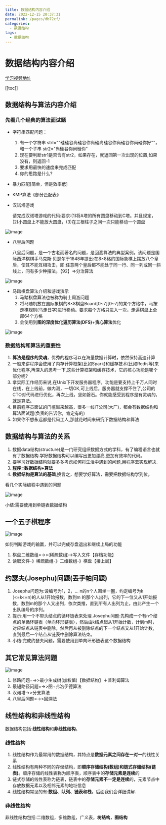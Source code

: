 ```yaml
---
title: 数据结构内容介绍
date: 2022-12-15 20:37:31
permalink: /pages/db72cf/
categories:
  - 数据结构
tags:
  - 数据结构
---
```

# 数据结构内容介绍

[学习视频地址](https://www.bilibili.com/video/BV1E4411H73v/?spm_id_from=333.337.search-card.all.click&vd_source=6aafd031757cd8c1dbbb98344fb3d363)

[[toc]]

## 数据结构与算法内容介绍

### 先看几个经典的算法面试题

+ 字符串匹配问题：
  1. 有一个字符串 strl=""硅硅谷尚硅谷你尚硅尚硅谷你尚硅谷你尚硅你好""，和一个子串 str2="尚硅谷你尚硅你"
  2. 现在要判断str1是否含有str2，如果存在，就返回第一次出现的位置,如果没有，则返回-1
  3. 要求用最快的速度来完成匹配
  4. 你的思路是什么?

+ 暴力匹配[简单，但是效率低]

+ KMP算法《部分匹配表》

+ 汉诺塔游戏

  请完成汉诺塔游戏的代码:要求:(1)将A塔的所有圆盘移动到C塔。并且规定，(2)小圆盘上不能放大圆盘，(3)在三根柱子之间一次只能移动一个圆盘

![image](https://cdn.jsdelivr.net/gh/xustudyxu/image-hosting1@master/20221215/image.6cjdfqhykfk0.webp)

+ 八皇后问题

  八皇后问题，是一个古老而著名的问题，是回溯算法的典型案例。该问题是国际西洋棋棋手马克斯·贝瑟尔于1848年提出:在8×8格的国际象棋上摆放八个皇后，使其不能互相攻击，即:任意两个皇后都不能处于同一行、同一列或同一斜线上，问有多少种摆法。【92】=>分治算法

![image](https://cdn.jsdelivr.net/gh/xustudyxu/image-hosting1@master/20221215/image.6mx54tr8fpo0.webp)

+ 马踏棋盘算法介绍和游戏演示
  1. 马踏棋盘算法也被称为骑士周游问题
  2. 将马随机放在国际象棋的8×8棋盘Board\[0\~7][0~7]的某个方格中，马按走棋规则(马走日字)进行移动。要求每个方格只进入一次，走遍棋盘上全部64个方格
  3. 会使用到**图的深度优化遍历算法(DFS)**+**贪心算法**优化

![image](https://cdn.jsdelivr.net/gh/xustudyxu/image-hosting1@master/20221215/image.40adwy0xl060.webp)

### 数据结构和算法的重要性

1. **算法是程序的灵魂**，优秀的程序可以在海量数据计算时，依然保持高速计算
2. 一般来讲程序会使用了内存计算框架(比如Spark)和缓存技术(比如Redis等)来优化程序,再深入的思考一下,这些计算框架和缓存技术，它的核心功能是哪个部分呢?
3. 拿实际工作经历来说,在Unix下开发服务器程序，功能是要支持上千万人同时在线，在上线前，做内测，一切OK,可上线后，服务器就支撑不住了,公司的CTO对代码进行优化，再次上线，坚如磐石。你就能感受到程序是有灵魂的，就是算法。
4. 目前程序员面试的门槛越来越高，很多一线IT公司(大厂)，都会有数据结构和算法面试题(负责的告诉你，肯定有的)
5. 如果你不想永远都是代码工人,那就花时间来研究下数据结构和算法

## 数据结构与算法的关系

1. 数据data结构(structure)是一门研究组织数据方式的学科，有了编程语言也就有了数据结构.学好数据结构可以编写出更加漂亮,更加有效率的代码。
2. 要学习好数据结构就要多多考虑如何将生活中遇到的问题,用程序去实现解决.
3. **程序=数据结构+算法**
4. **数据结构是算法的基础**,换言之，想要学好算法，需要把数据结构学到位。

看几个实际编程中遇到的问题

![image](https://cdn.jsdelivr.net/gh/xustudyxu/image-hosting1@master/20221215/image.6m9ly6wyld80.webp)

小结:需要使用到单链表数据结构

## 一个五子棋程序

![image](https://cdn.jsdelivr.net/gh/xustudyxu/image-hosting1@master/20221215/image.3p17gh021v20.webp)

如何判断游戏的输赢，并可以完成存盘退出和继续上局的功能

1. 棋盘二维数组=→>(稀疏数组)->写入文件【存档功能】
2. 读取文件-》稀疏数组-》二维数组-》棋盘【接上局】

## 约瑟夫(Josephu)问题(丢手帕问题)

1. Josephu问题为:设编号为1，2，… n的n个人围坐一圈，约定编号为k (<=k<=n)的人从1开始报数，数到m 的那个人出列，它的下一位又从1开始报数，数到m的那个人又出列，依次类推，直到所有人出列为止，由此产生一个出队编号的序列。
2. 提示:用一个不带头结点的循环链表来处理.Josephu问题:先构成一个有n个结点的单循环链表（单向环形链表），然后由k结点起从1开始计数，计到m时，对应结点从链表中删除，然后再从被删除结点的下一个结点又从1开始计数，直到最后一个结点从链表中删除算法结束。
3. 小结:完成约瑟夫问题，需要使用到单向环形链表这个数据结构

## 其它常见算法问题

![image](https://cdn.jsdelivr.net/gh/xustudyxu/image-hosting1@master/20221215/image.6x4lyx2poog0.webp)

1. 修路问题=→>最小生成树(加权值)【数据结构】＋普利姆算法
2. 最短路径问题=→>图+弗洛伊德算法
3. 汉诺塔→>分支算法
4. 八皇后问题=→>回溯法

## 线性结构和非线性结构

数据结构包括:**线性结构**和**非线性结构**。

### 线性结构

1. 线性结构作为最常用的数据结构，其特点是**数据元素之间存在一对一**的线性关系
2. 线性结构有两种不同的存储结构，即**顺序存储结构(数组)**和**链式存储结构(链表)**。顺序存储的线性表称为顺序表，顺序表中的**存储元素是连续**的
3. 链式存储的线性表称为链表，链表中的**存储元素不一定是连续**的，元素节点中存放数据元素以及相邻元素的地址信息
4. 线性结构常见的有:**数组、队列、链表和栈**，后面我们会详细讲解.	

### 非线性结构

非线性结构包括:二维数组，多维数组，广义表，**树结构**，**图结构**

